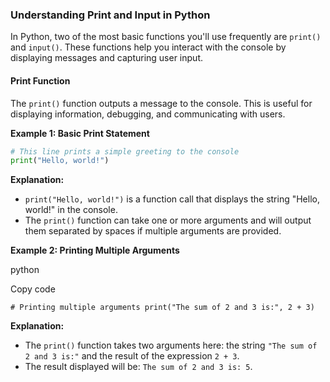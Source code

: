 ### Understanding Print and Input in Python

In Python, two of the most basic functions you'll use frequently are `print()` and `input()`. These functions help you interact with the console by displaying messages and capturing user input.

#### Print Function

The `print()` function outputs a message to the console. This is useful for displaying information, debugging, and communicating with users.

**Example 1: Basic Print Statement**


```python
# This line prints a simple greeting to the console
print("Hello, world!")
```

**Explanation:**

- `print("Hello, world!")` is a function call that displays the string "Hello, world!" in the console.
- The `print()` function can take one or more arguments and will output them separated by spaces if multiple arguments are provided.

**Example 2: Printing Multiple Arguments**

python

Copy code

`# Printing multiple arguments print("The sum of 2 and 3 is:", 2 + 3)`

**Explanation:**

- The `print()` function takes two arguments here: the string `"The sum of 2 and 3 is:"` and the result of the expression `2 + 3`.
- The result displayed will be: `The sum of 2 and 3 is: 5`.